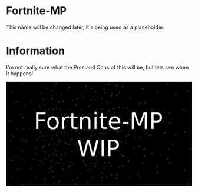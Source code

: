 # Fortnite-MP
This name will be changed later, it's being used as a placeholder.



# Information
I'm not really sure what the Pros and Cons of this will be, but lets see when it happens!

![Photo of WIP OG Fortnite Server!][def]

[def]: <New Project-4.png>